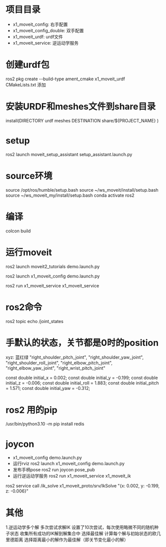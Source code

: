 

# 项目目录
- x1_moveit_config: 右手配置
- x1_moveit_config_double: 双手配置
- x1_moveit_urdf: urdf文件
- x1_moveit_service: 逆运动学服务

# 创建urdf包
ros2 pkg create --build-type ament_cmake x1_moveit_urdf  
CMakeLists.txt 添加 
# 安装URDF和meshes文件到share目录
install(DIRECTORY urdf meshes
  DESTINATION share/${PROJECT_NAME}
)


# setup
ros2 launch moveit_setup_assistant setup_assistant.launch.py



# source环境
source /opt/ros/humble/setup.bash
source ~/ws_moveit/install/setup.bash
source ~/ws_moveit_my/install/setup.bash
conda activate ros2

# 编译
colcon build 

# 运行moveit
ros2 launch moveit2_tutorials demo.launch.py

ros2 launch x1_moveit_config demo.launch.py

ros2 run x1_moveit_service x1_moveit_service


# ros2命令
ros2 topic echo /joint_states


# 手默认的状态，关节都是0时的position
xyz: 蓝红绿
"right_shoulder_pitch_joint",
"right_shoulder_yaw_joint",
"right_shoulder_roll_joint",
"right_elbow_pitch_joint",
"right_elbow_yaw_joint",
"right_wrist_pitch_joint"

const double initial_x = 0.002;
const double initial_y = -0.199;
const double initial_z = -0.006;
const double initial_roll = 1.883;
const double initial_pitch = 1.571;
const double initial_yaw = -0.312;

# ros2 用的pip
/usr/bin/python3.10 -m pip install redis

# joycon
- x1_moveit_config demo.launch.py
- 运行rviz
ros2 launch x1_moveit_config demo.launch.py
- 发布手柄pose
ros2 run joycon pose_pub
- 运行逆运动学服务
ros2 run x1_moveit_service x1_moveit_ik

ros2 service call /ik_solve x1_moveit_proto/srv/IkSolve "{x: 0.002, y: -0.199, z: -0.006}"

# 其他
1.逆运动学多个解
多次尝试求解IK
设置了10次尝试，每次使用略微不同的随机种子状态
收集所有成功的IK解到解集合中
选择最佳解
计算每个解与初始状态的欧几里德距离
选择距离最小的解作为最佳解（即关节变化最小的解）